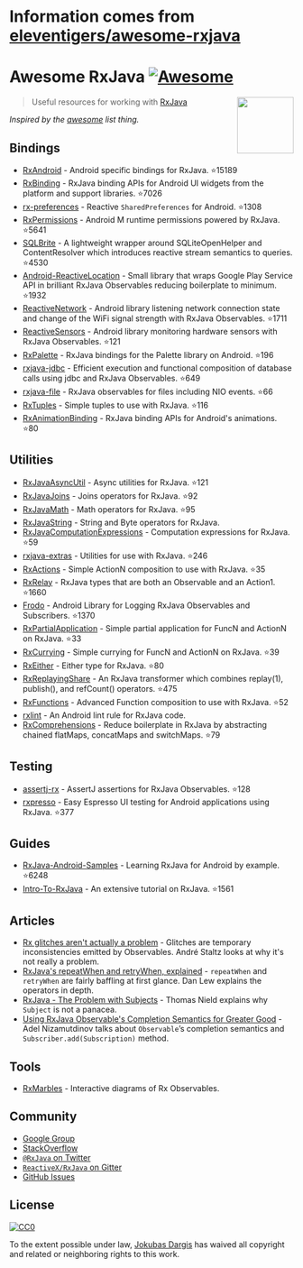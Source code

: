 # Information comes from [eleventigers/awesome-rxjava](https://github.com/eleventigers/awesome-rxjava)
# Awesome RxJava [![Awesome](https://cdn.rawgit.com/sindresorhus/awesome/d7305f38d29fed78fa85652e3a63e154dd8e8829/media/badge.svg)](https://github.com/sindresorhus/awesome)

[<img src="http://reactivex.io/assets/Rx_Logo_S.png" align="right" width="100">](http://reactivex.io/)

> Useful resources for working with [RxJava](https://github.com/ReactiveX/RxJava)

*Inspired by the [awesome](https://github.com/sindresorhus/awesome) list thing.*

## Bindings

* [RxAndroid](https://github.com/ReactiveX/RxAndroid) - Android specific bindings for RxJava. :star:15189
* [RxBinding](https://github.com/JakeWharton/RxBinding) - RxJava binding APIs for Android UI widgets from the platform and support libraries. :star:7026
* [rx-preferences](https://github.com/f2prateek/rx-preferences) - Reactive `SharedPreferences` for Android. :star:1308
* [RxPermissions](https://github.com/tbruyelle/RxPermissions) - Android M runtime permissions powered by RxJava. :star:5641
* [SQLBrite](https://github.com/square/sqlbrite) - A lightweight wrapper around SQLiteOpenHelper and ContentResolver which introduces reactive stream semantics to queries. :star:4530
* [Android-ReactiveLocation](https://github.com/mcharmas/Android-ReactiveLocation) - Small library that wraps Google Play Service API in brilliant RxJava Observables reducing boilerplate to minimum. :star:1932
* [ReactiveNetwork](https://github.com/pwittchen/ReactiveNetwork) - Android library listening network connection state and change of the WiFi signal strength with RxJava Observables. :star:1711
* [ReactiveSensors](https://github.com/pwittchen/ReactiveSensors) - Android library monitoring hardware sensors with RxJava Observables. :star:121
* [RxPalette](https://github.com/hzsweers/RxPalette) - RxJava bindings for the Palette library on Android. :star:196
* [rxjava-jdbc](https://github.com/davidmoten/rxjava-jdbc) - Efficient execution and functional composition of database calls using jdbc and RxJava Observables. :star:649
* [rxjava-file](https://github.com/davidmoten/rxjava-file) - RxJava observables for files including NIO events. :star:66
* [RxTuples](https://github.com/pakoito/RxTuples) - Simple tuples to use with RxJava. :star:116
* [RxAnimationBinding](https://github.com/blipinsk/RxAnimationBinding) - RxJava binding APIs for Android's animations. :star:80

## Utilities
* [RxJavaAsyncUtil](https://github.com/ReactiveX/RxJavaAsyncUtil) - Async utilities for RxJava. :star:121
* [RxJavaJoins](https://github.com/ReactiveX/RxJavaJoins) - Joins operators for RxJava. :star:92
* [RxJavaMath](https://github.com/ReactiveX/RxJavaMath) - Math operators for RxJava. :star:95
* [RxJavaString](https://github.com/ReactiveX/RxJavaString) - 
String and Byte operators for RxJava.
* [RxJavaComputationExpressions](https://github.com/ReactiveX/RxJavaComputationExpressions) - Computation expressions for RxJava. :star:59
* [rxjava-extras](https://github.com/davidmoten/rxjava-extras) - Utilities for use with RxJava. :star:246
* [RxActions](https://github.com/pakoito/RxActions) - Simple ActionN composition to use with RxJava. :star:35
* [RxRelay](https://github.com/JakeWharton/RxRelay) - RxJava types that are both an Observable and an Action1. :star:1660
* [Frodo](https://github.com/android10/frodo) - Android Library for Logging RxJava Observables and Subscribers. :star:1370
* [RxPartialApplication](https://github.com/pakoito/RxPartialApplication) - Simple partial application for FuncN and ActionN on RxJava. :star:33
* [RxCurrying](https://github.com/pakoito/RxCurrying) - Simple currying for FuncN and ActionN on RxJava. :star:39
* [RxEither](https://github.com/eleventigers/rxeither) - Either type for RxJava. :star:80
* [RxReplayingShare](https://github.com/JakeWharton/RxReplayingShare) - An RxJava transformer which combines replay(1), publish(), and refCount() operators. :star:475
* [RxFunctions](https://github.com/pakoito/RxFunctions) - Advanced Function composition to use with RxJava. :star:52
* [rxlint](https://bitbucket.org/littlerobots/rxlint) - An Android lint rule for RxJava code.
* [RxComprehensions](https://github.com/pakoito/RxComprehensions) - Reduce boilerplate in RxJava by abstracting chained flatMaps, concatMaps and switchMaps. :star:79

## Testing
* [assertj-rx](https://github.com/ribot/assertj-rx) - AssertJ assertions for RxJava Observables. :star:128
* [rxpresso](https://github.com/novoda/rxpresso) - Easy Espresso UI testing for Android applications using RxJava. :star:377

## Guides

* [RxJava-Android-Samples](https://github.com/kaushikgopal/RxJava-Android-Samples) - Learning RxJava for Android by example. :star:6248
* [Intro-To-RxJava](https://github.com/Froussios/Intro-To-RxJava) - An extensive tutorial on RxJava. :star:1561

## Articles

* [Rx glitches aren't actually a problem](http://staltz.com/rx-glitches-arent-actually-a-problem.html) - Glitches are temporary inconsistencies emitted by Observables. André Staltz looks at why it's not really a problem.
* [RxJava's repeatWhen and retryWhen, explained](http://blog.danlew.net/2016/01/25/rxjavas-repeatwhen-and-retrywhen-explained/) - `repeatWhen` and `retryWhen` are fairly baffling at first glance. Dan Lew explains the operators in depth.
* [RxJava - The Problem with Subjects](http://tomstechnicalblog.blogspot.co.uk/2016/03/rxjava-problem-with-subjects.html) - Thomas Nield explains why `Subject` is not a panacea.
* [Using RxJava Observable's Completion Semantics for Greater Good](https://adelnizamutdinov.github.io/blog/2015/01/23/using-rxjavas-observable-semantics-for-greater-good/) - Adel Nizamutdinov talks about `Observable`’s completion semantics and `Subscriber.add(Subscription)` method.

## Tools

* [RxMarbles](http://rxmarbles.com/) - Interactive diagrams of Rx Observables.

## Community

* [Google Group](http://groups.google.com/d/forum/rxjava)
* [StackOverflow](http://stackoverflow.com/search?q=rx-java)
* [`@RxJava` on Twitter](http://twitter.com/RxJava)
* [`ReactiveX/RxJava` on Gitter](https://gitter.im/ReactiveX/RxJava)
* [GitHub Issues](https://github.com/ReactiveX/RxJava/issues)

## License

[![CC0](https://i.creativecommons.org/p/zero/1.0/88x31.png)](https://creativecommons.org/publicdomain/zero/1.0/)

To the extent possible under law, [Jokubas Dargis](http://jokubasdargis.net/) has waived all copyright and related or neighboring rights to this work.

